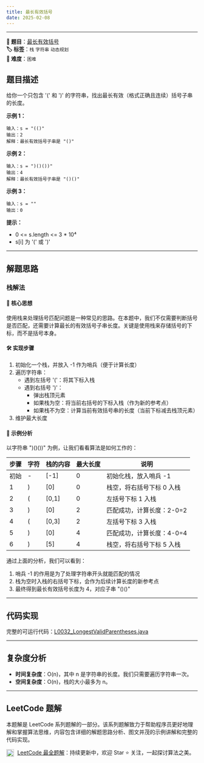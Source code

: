 ```yaml
---
title: 最长有效括号
date: 2025-02-08
---
```


---

**🔗 题目**：[最长有效括号](https://leetcode.cn/problems/longest-valid-parentheses/)  
**🏷️ 标签**：`栈` `字符串` `动态规划`  
**🔴 难度**：`困难`  

## 题目描述

给你一个只包含 '(' 和 ')' 的字符串，找出最长有效（格式正确且连续）括号子串的长度。

**示例 1：**
```
输入：s = "(()"
输出：2
解释：最长有效括号子串是 "()"
```

**示例 2：**
```
输入：s = ")()())"
输出：4
解释：最长有效括号子串是 "()()"
```

**示例 3：**
```
输入：s = ""
输出：0
```

**提示：**
- 0 <= s.length <= 3 * 10⁴
- s[i] 为 '(' 或 ')'

---

## 解题思路

### 栈解法

#### 📝 核心思想
使用栈来处理括号匹配问题是一种常见的思路。在本题中，我们不仅需要判断括号是否匹配，还需要计算最长的有效括号子串长度。关键是使用栈来存储括号的下标，而不是括号本身。

#### 🛠️ 实现步骤
1. 初始化一个栈，并放入 -1 作为哨兵（便于计算长度）
2. 遍历字符串：
   - 遇到左括号 '('：将其下标入栈
   - 遇到右括号 ')'：
     - 弹出栈顶元素
     - 如果栈为空：将当前右括号的下标入栈（作为新的参考点）
     - 如果栈不为空：计算当前有效括号串的长度（当前下标减去栈顶元素）
3. 维护最大长度

#### 🧩 示例分析
以字符串 ")()())" 为例，让我们看看算法是如何工作的：

| 步骤 | 字符 | 栈的内容 | 最大长度 | 说明 |
|-----|------|---------|---------|------|
| 初始 | - | [-1] | 0 | 初始化栈，放入哨兵 -1 |
| 1 | ) | [0] | 0 | 栈空，将右括号下标 0 入栈 |
| 2 | ( | [0,1] | 0 | 左括号下标 1 入栈 |
| 3 | ) | [0] | 2 | 匹配成功，计算长度：2-0=2 |
| 4 | ( | [0,3] | 2 | 左括号下标 3 入栈 |
| 5 | ) | [0] | 4 | 匹配成功，计算长度：4-0=4 |
| 6 | ) | [5] | 4 | 栈空，将右括号下标 5 入栈 |

通过上面的分析，我们可以看到：
1. 哨兵 -1 的作用是为了处理字符串开头就能匹配的情况
2. 栈为空时入栈的右括号下标，会作为后续计算长度的新参考点
3. 最终得到最长有效括号长度为 4，对应子串 "()()"

---

## 代码实现

完整的可运行代码：[L0032_LongestValidParentheses.java](../src/main/java/L0032_LongestValidParentheses.java)

---

## 复杂度分析

- **时间复杂度**：O(n)，其中 n 是字符串的长度。我们只需要遍历字符串一次。
- **空间复杂度**：O(n)，栈的大小最多为 n。

---

## LeetCode 题解

本题解是 LeetCode 系列题解的一部分。该系列题解致力于帮助程序员更好地理解和掌握算法思维，内容包含详细的解题思路分析、图文并茂的示例讲解和完整的代码实现。

<img src="https://github.githubassets.com/images/modules/logos_page/GitHub-Mark.png" alt="GitHub" width="20" style="vertical-align: middle; margin-right: 5px"> [LeetCode 最全题解](https://github.com/LjyYano/LeetCode)：持续更新中，欢迎 Star ⭐️ 关注，一起探讨算法之美。 